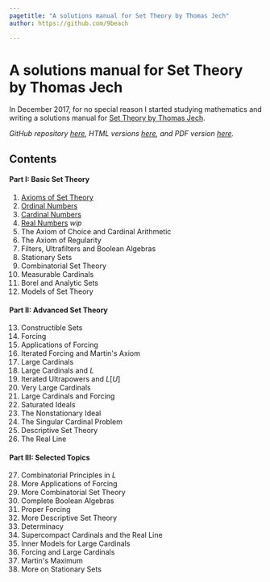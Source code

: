 ```yaml
---
pagetitle: "A solutions manual for Set Theory by Thomas Jech"
author: https://github.com/9beach

---
```

# A solutions manual for Set Theory by Thomas Jech

In December 2017, for no special reason I started studying mathematics and 
writing a solutions manual for [Set Theory by Thomas Jech](https://www.amazon.com/Set-Theory-Thomas-Jech/dp/3540440852).

_GitHub repository [here](https://github.com/9beach/jech-set-theory-solutions),
HTML versions [here](https://9beach.github.io/jech-set-theory-solutions/), and PDF version [here](https://github.com/9beach/jech-set-theory-solutions/releases)._

## Contents

#### Part I: Basic Set Theory
1. [Axioms of Set Theory](chap-01.md)
2. [Ordinal Numbers](chap-02.md)
3. [Cardinal Numbers](chap-03.md)
4. [Real Numbers](chap-04.md) _wip_
5. The Axiom of Choice and Cardinal Arithmetic
6. The Axiom of Regularity
7. Filters, Ultrafilters and Boolean Algebras
8. Stationary Sets
9. Combinatorial Set Theory
10. Measurable Cardinals
11. Borel and Analytic Sets
12. Models of Set Theory

#### Part II: Advanced Set Theory
13. Constructible Sets
14. Forcing
15. Applications of Forcing
16. Iterated Forcing and Martin's Axiom
17. Large Cardinals
18. Large Cardinals and $L$
19. Iterated Ultrapowers and $L[U]$
20. Very Large Cardinals
21. Large Cardinals and Forcing
22. Saturated Ideals
23. The Nonstationary Ideal
24. The Singular Cardinal Problem
25. Descriptive Set Theory
26. The Real Line

#### Part III: Selected Topics
27. Combinatorial Principles in $L$
28. More Applications of Forcing
29. More Combinatorial Set Theory
30. Complete Boolean Algebras
31. Proper Forcing
32. More Descriptive Set Theory
33. Determinacy
34. Supercompact Cardinals and the Real Line
35. Inner Models for Large Cardinals
36. Forcing and Large Cardinals
37. Martin's Maximum
38. More on Stationary Sets
